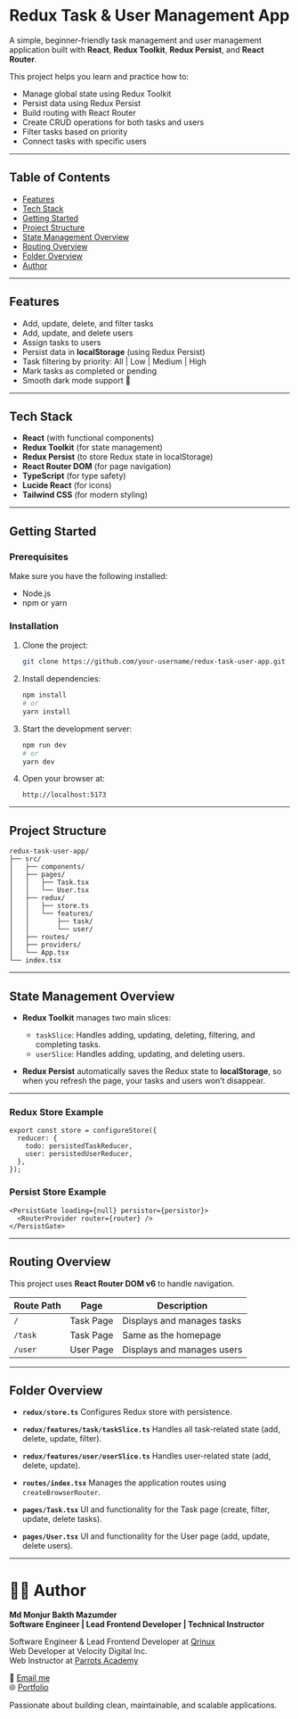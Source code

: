 

#  Redux Task & User Management App

A simple, beginner-friendly task management and user management application built with **React**, **Redux Toolkit**, **Redux Persist**, and **React Router**.

This project helps you learn and practice how to:

* Manage global state using Redux Toolkit
* Persist data using Redux Persist
* Build routing with React Router
* Create CRUD operations for both tasks and users
* Filter tasks based on priority
* Connect tasks with specific users

---

##  Table of Contents

* [Features](#features)
* [Tech Stack](#tech-stack)
* [Getting Started](#getting-started)
* [Project Structure](#project-structure)
* [State Management Overview](#state-management-overview)
* [Routing Overview](#routing-overview)
* [Folder Overview](#folder-overview)
* [Author](#author)

---

##  Features

* Add, update, delete, and filter tasks 
* Add, update, and delete users 
* Assign tasks to users
* Persist data in **localStorage** (using Redux Persist)
* Task filtering by priority: All | Low | Medium | High
* Mark tasks as completed or pending
* Smooth dark mode support 🌙

---

##  Tech Stack

* **React** (with functional components)
* **Redux Toolkit** (for state management)
* **Redux Persist** (to store Redux state in localStorage)
* **React Router DOM** (for page navigation)
* **TypeScript** (for type safety)
* **Lucide React** (for icons)
* **Tailwind CSS** (for modern styling)

---

##  Getting Started

### Prerequisites

Make sure you have the following installed:

* Node.js
* npm or yarn

### Installation

1. Clone the project:

   ```bash
   git clone https://github.com/your-username/redux-task-user-app.git
   ```

2. Install dependencies:

   ```bash
   npm install
   # or
   yarn install
   ```

3. Start the development server:

   ```bash
   npm run dev
   # or
   yarn dev
   ```

4. Open your browser at:

   ```
   http://localhost:5173
   ```

---

##  Project Structure

```
redux-task-user-app/
├── src/
│   ├── components/
│   ├── pages/
│   │   ├── Task.tsx
│   │   └── User.tsx
│   ├── redux/
│   │   ├── store.ts
│   │   └── features/
│   │       ├── task/
│   │       └── user/
│   ├── routes/
│   ├── providers/
│   └── App.tsx
└── index.tsx
```

---

##  State Management Overview

* **Redux Toolkit** manages two main slices:

  * `taskSlice`: Handles adding, updating, deleting, filtering, and completing tasks.
  * `userSlice`: Handles adding, updating, and deleting users.
* **Redux Persist** automatically saves the Redux state to **localStorage**, so when you refresh the page, your tasks and users won’t disappear.

---

###  Redux Store Example

```tsx
export const store = configureStore({
  reducer: {
    todo: persistedTaskReducer,
    user: persistedUserReducer,
  },
});
```

###  Persist Store Example

```tsx
<PersistGate loading={null} persistor={persistor}>
  <RouterProvider router={router} />
</PersistGate>
```

---

##  Routing Overview

This project uses **React Router DOM v6** to handle navigation.

| Route Path | Page      | Description                |
| ---------- | --------- | -------------------------- |
| `/`        | Task Page | Displays and manages tasks |
| `/task`    | Task Page | Same as the homepage       |
| `/user`    | User Page | Displays and manages users |

---

##  Folder Overview

* **`redux/store.ts`**
  Configures Redux store with persistence.

* **`redux/features/task/taskSlice.ts`**
  Handles all task-related state (add, delete, update, filter).

* **`redux/features/user/userSlice.ts`**
  Handles user-related state (add, delete, update).

* **`routes/index.tsx`**
  Manages the application routes using `createBrowserRouter`.

* **`pages/Task.tsx`**
  UI and functionality for the Task page (create, filter, update, delete tasks).

* **`pages/User.tsx`**
  UI and functionality for the User page (add, update, delete users).

---

# 👨‍💻 Author

**Md Monjur Bakth Mazumder**   
**Software Engineer | Lead Frontend Developer | Technical Instructor**

Software Engineer & Lead Frontend Developer at [Qrinux](https://www.qrinux.com/)  
Web Developer at Velocity Digital Inc.  
Web Instructor at [Parrots Academy](https://www.parrotsacademy.com/)

📧 [Email me](mailto:md.monjurmbm2001@gmail.com)  
🌐 [Portfolio](https://mdmonjurbakthmazumder.netlify.app)

Passionate about building clean, maintainable, and scalable applications.